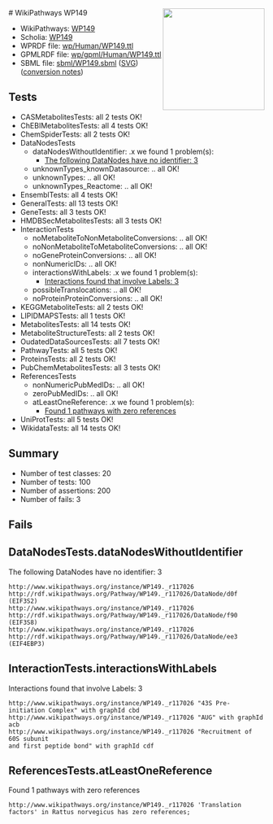 <img style="float: right; width: 200px" src="../logo.png" />
# WikiPathways WP149

* WikiPathways: [WP149](https://identifiers.org/wikipathways:WP149)
* Scholia: [WP149](https://scholia.toolforge.org/wikipathways/WP149)
* WPRDF file: [wp/Human/WP149.ttl](../wp/Human/WP149.ttl)
* GPMLRDF file: [wp/gpml/Human/WP149.ttl](../wp/gpml/Human/WP149.ttl)
* SBML file: [sbml/WP149.sbml](../sbml/WP149.sbml) ([SVG](../sbml/WP149.svg)) ([conversion notes](../sbml/WP149.txt))

## Tests
* CASMetabolitesTests: all 2 tests OK!
* ChEBIMetabolitesTests: all 4 tests OK!
* ChemSpiderTests: all 2 tests OK!
* DataNodesTests
    * dataNodesWithoutIdentifier: .x we found 1 problem(s):
        * [The following DataNodes have no identifier: 3](#d2d32fa2)
    * unknownTypes_knownDatasource: .. all OK!
    * unknownTypes: .. all OK!
    * unknownTypes_Reactome: .. all OK!
* EnsemblTests: all 4 tests OK!
* GeneralTests: all 13 tests OK!
* GeneTests: all 3 tests OK!
* HMDBSecMetabolitesTests: all 3 tests OK!
* InteractionTests
    * noMetaboliteToNonMetaboliteConversions: .. all OK!
    * noNonMetaboliteToMetaboliteConversions: .. all OK!
    * noGeneProteinConversions: .. all OK!
    * nonNumericIDs: .. all OK!
    * interactionsWithLabels: .x we found 1 problem(s):
        * [Interactions found that involve Labels: 3](#630d267a)
    * possibleTranslocations: .. all OK!
    * noProteinProteinConversions: .. all OK!
* KEGGMetaboliteTests: all 2 tests OK!
* LIPIDMAPSTests: all 1 tests OK!
* MetabolitesTests: all 14 tests OK!
* MetaboliteStructureTests: all 2 tests OK!
* OudatedDataSourcesTests: all 7 tests OK!
* PathwayTests: all 5 tests OK!
* ProteinsTests: all 2 tests OK!
* PubChemMetabolitesTests: all 3 tests OK!
* ReferencesTests
    * nonNumericPubMedIDs: .. all OK!
    * zeroPubMedIDs: .. all OK!
    * atLeastOneReference: .x we found 1 problem(s):
        * [Found 1 pathways with zero references](#35eb778e)
* UniProtTests: all 5 tests OK!
* WikidataTests: all 14 tests OK!


## Summary

* Number of test classes: 20
* Number of tests: 100
* Number of assertions: 200
* Number of fails: 3

## Fails

<a name="d2d32fa2" />

## DataNodesTests.dataNodesWithoutIdentifier

The following DataNodes have no identifier: 3
```
http://www.wikipathways.org/instance/WP149._r117026 http://rdf.wikipathways.org/Pathway/WP149._r117026/DataNode/d0f (EIF3S2)
http://www.wikipathways.org/instance/WP149._r117026 http://rdf.wikipathways.org/Pathway/WP149._r117026/DataNode/f90 (EIF3S8)
http://www.wikipathways.org/instance/WP149._r117026 http://rdf.wikipathways.org/Pathway/WP149._r117026/DataNode/ee3 (EIF4EBP3)
```

<a name="630d267a" />

## InteractionTests.interactionsWithLabels

Interactions found that involve Labels: 3
```
http://www.wikipathways.org/instance/WP149._r117026 "43S Pre-initiation Complex" with graphId cbd
http://www.wikipathways.org/instance/WP149._r117026 "AUG" with graphId acb
http://www.wikipathways.org/instance/WP149._r117026 "Recruitment of 60S subunit
and first peptide bond" with graphId cdf
```

<a name="35eb778e" />

## ReferencesTests.atLeastOneReference

Found 1 pathways with zero references
```
http://www.wikipathways.org/instance/WP149._r117026 'Translation factors' in Rattus norvegicus has zero references; 
```

